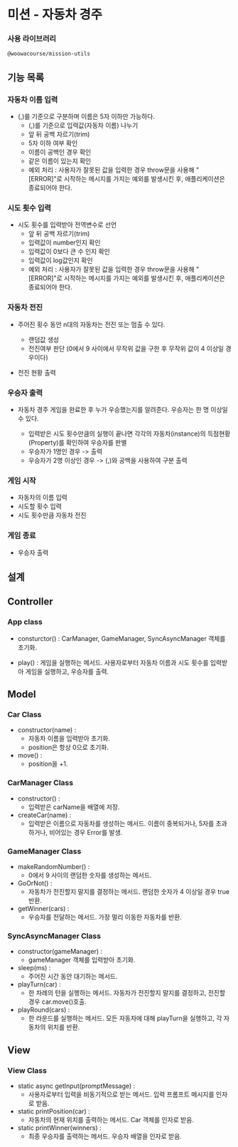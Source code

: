 # 미션 - 자동차 경주

### 사용 라이브러리

    @woowacourse/mission-utils

## 기능 목록

### 자동차 이름 입력

- (,)를 기준으로 구분하며 이름은 5자 이하만 가능하다.
  - (,)를 기준으로 입력값(자동차 이름) 나누기
  - 앞 뒤 공백 자르기(trim)
  - 5자 이하 여부 확인
  - 이름이 공백인 경우 확인
  - 같은 이름이 있는지 확인
  - 예외 처리 : 사용자가 잘못된 값을 입력한 경우 throw문을 사용해 "[ERROR]"로 시작하는 메시지를 가지는 예외를 발생시킨 후, 애플리케이션은 종료되어야 한다.

### 시도 횟수 입력

- 시도 횟수를 입력받아 전역변수로 선언
  - 앞 뒤 공백 자르기(trim)
  - 입력값이 number인지 확인
  - 입력값이 0보다 큰 수 인지 확인
  - 입력값이 log값인지 확인
  - 예외 처리 : 사용자가 잘못된 값을 입력한 경우 throw문을 사용해 "[ERROR]"로 시작하는 메시지를 가지는 예외를 발생시킨 후, 애플리케이션은 종료되어야 한다.

### 자동차 전진

- 주어진 횟수 동안 n대의 자동차는 전진 또는 멈출 수 있다.

  - 랜덤값 생성
  - 전진여부 판단 (0에서 9 사이에서 무작위 값을 구한 후 무작위 값이 4 이상일 경우이다)

- 전진 현황 출력

### 우승자 출력

- 자동차 경주 게임을 완료한 후 누가 우승했는지를 알려준다. 우승자는 한 명 이상일 수 있다.

  - 입력받은 시도 횟수만큼의 실행이 끝나면 각각의 자동차(instance)의 득점현황(Property)를 확인하여 우승자를 판별
  - 우승자가 1명인 경우 -> 출력
  - 우승자가 2명 이상인 경우 -> (,)와 공백을 사용하여 구분 출력

### 게임 시작

- 자동차의 이름 입력
- 시도할 횟수 입력
- 시도 횟수만큼 자동차 전진

### 게임 종료

- 우승자 출력

## 설계

## Controller

### App class

- consturctor() : CarManager, GameManager, SyncAsyncManager 객체를 초기화.

- play() : 게임을 실행하는 메서드. 사용자로부터 자동차 이름과 시도 횟수를 입력받아 게임을 실행하고, 우승자를 출력.

## Model

### Car Class

- constructor(name) :
  - 자동차 이름을 입력받아 초기화.
  - position은 항상 0으로 초기화.
- move() :
  - position을 +1.

### CarManager Class

- constructor() :
  - 입력받은 carName을 배열에 저장.
- createCar(name) :
  - 입력받은 이름으로 자동차를 생성하는 메서드. 이름이 중복되거나, 5자를 초과하거나, 비어있는 경우 Error를 발생.

### GameManager Class

- makeRandomNumber() :
  - 0에서 9 사이의 랜덤한 숫자를 생성하는 메서드.
- GoOrNot() :
  - 자동차가 전진할지 말지를 결정하는 메서드. 랜덤한 숫자가 4 이상일 경우 true반환.
- getWinner(cars) :
  - 우승자를 전달하는 메서드. 가장 멀리 이동한 자동차를 반환.

### SyncAsyncManager Class

- constructor(gameManager) :
  - gameManager 객체를 입력받아 초기화.
- sleep(ms) :
  - 주어진 시간 동안 대기하는 메서드.
- playTurn(car) :
  - 한 차례의 턴을 실행하는 메서드. 자동차가 전진할지 말지를 결정하고, 전진할 경우 car.move()호출.
- playRound(cars) :
  - 한 라운드를 실행하는 메서드. 모든 자동차에 대해 playTurn을 실행하고, 각 자동차의 위치를 반환.

## View

### View Class

- static async getInput(promptMessage) :
  - 사용자로부터 입력을 비동기적으로 받는 메서드. 입력 프롬프트 메시지를 인자로 받음.
- static printPosition(car) :
  - 자동차의 현재 위치를 출력하는 메서드. Car 객체를 인자로 받음.
- static printWinner(winners) :
  - 최종 우승자를 출력하는 메서드. 우승자 배열을 인자로 받음.
